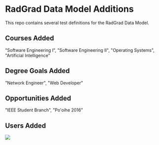 # RadGrad Data Model Additions

This repo contains several test definitions for the RadGrad Data Model.

## Courses Added

"Software Engineering I", "Software Engineering II", "Operating Systems", "Artificial Intelligence"

## Degree Goals Added

"Network Engineer", "Web Developer"

## Opportunities Added

"IEEE Student Branch", "Po'oihe 2016"

## Users Added

![](https://raw.githubusercontent.com/radgrad/data-model-example/master/doc/images/sample-data/users-table.png)